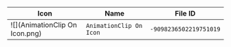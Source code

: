 | Icon | Name | File ID |
| ---  | ---  | ---     |
| ![](AnimationClip On Icon.png) | `AnimationClip On Icon` | `-9098236502219751019` |
